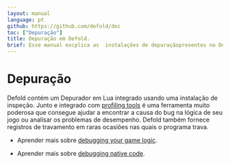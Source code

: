 ```yaml
---
layout: manual
language: pt
github: https://github.com/defold/doc
toc: ["Depuração"]
title: Depuração em Defold.
brief: Esse manual excplica as  instalações de depuraçãopresentes no Defold.
---
```


# Depuração 

Defold contém um Depurador em Lua
integrado usando uma instalação de inspeção. Junto e integrado com [profiling tools](/manuals/profiling) é uma ferramenta muito poderosa que consegue ajudar a encontrar a causa do bug na lógica de seu jogo  ou analisar os problemas de desempenho. Defold também fornece registros de travamento em raras ocasiões nas quais o programa trava.
 


* Aprender mais sobre [debugging your game logic](/manuals/debugging-game-logic).

* Aprender mais sobre [debugging native code](/manuals/debugging-native-code).